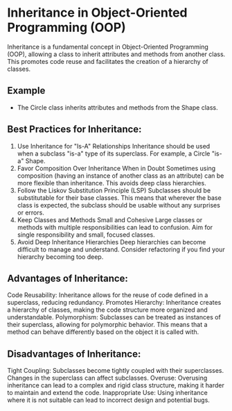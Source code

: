 # Inheritance in Object-Oriented Programming (OOP)

Inheritance is a fundamental concept in Object-Oriented Programming (OOP), allowing a class to inherit attributes and methods from another class. This promotes code reuse and facilitates the creation of a hierarchy of classes.

## Example
- The Circle class inherits attributes and methods from the Shape class.
## Best Practices for Inheritance:
1. Use Inheritance for "Is-A" Relationships
Inheritance should be used when a subclass "is-a" type of its superclass. For example, a Circle "is-a" Shape.
2. Favor Composition Over Inheritance When in Doubt
Sometimes using composition (having an instance of another class as an attribute) can be more flexible than inheritance. This avoids deep class hierarchies.
3. Follow the Liskov Substitution Principle (LSP)
Subclasses should be substitutable for their base classes. This means that wherever the base class is expected, the subclass should be usable without any surprises or errors.
4. Keep Classes and Methods Small and Cohesive
Large classes or methods with multiple responsibilities can lead to confusion. Aim for single responsibility and small, focused classes.
5. Avoid Deep Inheritance Hierarchies
Deep hierarchies can become difficult to manage and understand. Consider refactoring if you find your hierarchy becoming too deep.
## Advantages of Inheritance:
Code Reusability: Inheritance allows for the reuse of code defined in a superclass, reducing redundancy.
Promotes Hierarchy: Inheritance creates a hierarchy of classes, making the code structure more organized and understandable.
Polymorphism: Subclasses can be treated as instances of their superclass, allowing for polymorphic behavior. This means that a method can behave differently based on the object it is called with.

## Disadvantages of Inheritance:
Tight Coupling: Subclasses become tightly coupled with their superclasses. Changes in the superclass can affect subclasses.
Overuse: Overusing inheritance can lead to a complex and rigid class structure, making it harder to maintain and extend the code.
Inappropriate Use: Using inheritance where it is not suitable can lead to incorrect design and potential bugs.
